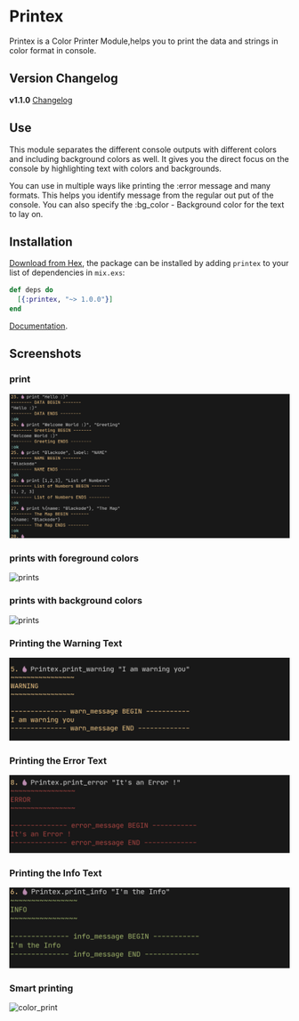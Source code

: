 # Printex
Printex is a Color Printer Module,helps you to print the data and strings in color format in console.                     

## Version Changelog
**v1.1.0**   [Changelog](CHANGELOG.md)

## Use
This module separates the different console outputs with different colors and including background colors as well. It gives you the direct focus on the console by highlighting text with colors and backgrounds.                             

You can use in multiple ways like printing the :error message and many formats. This helps you identify message from the regular out put of the console. You can also specify the :bg_color - Background color for the text to lay on.

## Installation

[Download from Hex](https://hex.pm/docs/publish), the package can be installed
by adding `printex` to your list of dependencies in `mix.exs`:

```elixir
def deps do
  [{:printex, "~> 1.0.0"}]
end
```
[Documentation](https://hexdocs.pm/printex).            

## Screenshots
### print
![print](assets/images/print.png)

### prints with foreground colors
![prints](assets/images/prints.png)

### prints with background colors
![prints](assets/images/prints_bg.png)

### Printing the Warning Text
![print_warning](assets/images/print_warning.png)

### Printing the Error Text
![print_error](assets/images/print_error.png)

### Printing the Info Text
![print_info](assets/images/print_info.png)

### Smart printing

![color_print](assets/images/x_on_y.png)

